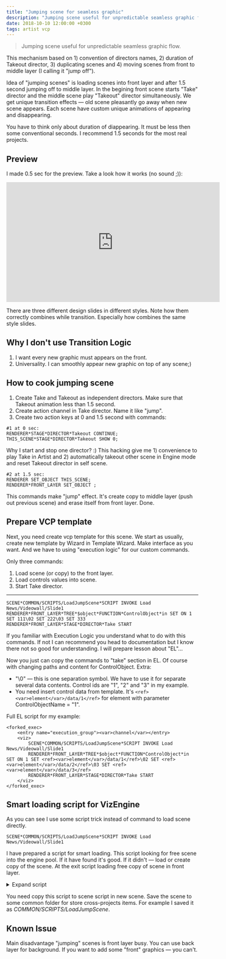 ```yaml
---
title: "Jumping scene for seamless graphic"
description: "Jumping scene useful for unpredictable seamless graphic flow."
date: 2018-10-10 12:00:00 +0300
tags: artist vcp
---
```


> Jumping scene useful for unpredictable seamless graphic flow.

This mechanism based on 1) convention of directors names, 2) duration of Takeout director, 3) duplicating scenes and 4) moving scenes from front to middle layer (I calling it "jump off").

Idea of "jumping scenes" is loading scenes into front layer and after 1.5 second jumping off to middle layer. In the begining front scene starts "Take" director and the middle scene play "Takeout" director simultaneously. We get unique transition effects — old scene pleasantly go away when new scene appears. Each scene have custom unique animations of appearing and disappearing.

You have to think only about duration of diappearing. It must be less then some conventional seconds. I recommend 1.5 seconds for the most real projects.

## Preview

I made 0.5 sec for the preview. Take a look how it works (no sound ;)):

<iframe width="560" height="315" src="https://www.youtube.com/embed/fEwqgMe_xX8" frameborder="0" allow="accelerometer; autoplay; encrypted-media; gyroscope; picture-in-picture" allowfullscreen></iframe>

There are three different design slides in different styles. Note how them correctly combines while transition. Especially how combines the same style slides.

## Why I don't use Transition Logic

1. I want every new graphic must appears on the front.
2. Universality. I can smoothly appear new graphic on top of any scene;)

## How to cook jumping scene

1. Create Take and Takeout as independent directors. Make sure that Takeout animation less than 1.5 second.
2. Create action channel in Take director. Name it like "jump".
3. Create two action keys at 0 and 1.5 second with commands:

```
#1 at 0 sec:
RENDERER*STAGE*DIRECTOR*Takeout CONTINUE;
THIS_SCENE*STAGE*DIRECTOR*Takeout SHOW 0;
```

Why I start and stop one director? :) This hacking give me 1) convenience to play Take in Artist and 2) automatically takeout other scene in Engine mode and reset Takeout director in self scene.

```
#2 at 1.5 sec:
RENDERER SET_OBJECT THIS_SCENE;
RENDERER*FRONT_LAYER SET_OBJECT ;
```

This commands make "jump" effect. It's create copy to middle layer (push out previous scene)
 and erase itself from front layer. 
Done.

<media-image name="jumping-scene-stage-take-action-keys.png" />

## Prepare VCP template

Next, you need create vcp template for this scene. We start as usually, create new template by Wizard in Template Wizard. Make interface as you want. And we have to using "execution logic" for our custom commands.

Only three commands:
1. Load scene (or copy) to the front layer.
2. Load controls values into scene.
3. Start Take director.

------------

```
SCENE*COMMON/SCRIPTS/LoadJumpScene*SCRIPT INVOKE Load News/Videowall/Slide1
RENDERER*FRONT_LAYER*TREE*$object*FUNCTION*ControlObject*in SET ON 1 SET 111\02 SET 222\03 SET 333
RENDERER*FRONT_LAYER*STAGE*DIRECTOR*Take START
```

If you familiar with Execution Logic you understand what to do with this commands. If not I can recommend you head to documentation but I know there not so good for understanding. I will prepare lesson about "EL"... <!-- [TODO: need lesson about Execution Logic] -->

Now you just can copy the commands to "take" section in EL. Of course with changing paths and content for ControlObject. Extra:

* "\0" — this is one separation symbol. We have to use it for separate several data contents. Control ids are "1", "2" and "3" in my example.
* You need insert control data from template. It's ```<ref><var>element</var>/data/1</ref>``` for element with parameter ControlObjectName = "1".

Full EL script for my example:

```
<forked_exec>
	<entry name="execution_group"><var>channel</var></entry>
	<viz>
		SCENE*COMMON/SCRIPTS/LoadJumpScene*SCRIPT INVOKE Load News/Videowall/Slide1
		RENDERER*FRONT_LAYER*TREE*$object*FUNCTION*ControlObject*in SET ON 1 SET <ref><var>element</var>/data/1</ref>\02 SET <ref><var>element</var>/data/2</ref>\03 SET <ref><var>element</var>/data/3</ref>
		RENDERER*FRONT_LAYER*STAGE*DIRECTOR*Take START
	</viz>
</forked_exec>
```

## Smart loading script for VizEngine

As you can see I use some script trick instead of command to load scene directly.

```
SCENE*COMMON/SCRIPTS/LoadJumpScene*SCRIPT INVOKE Load News/Videowall/Slide1
```

I have prepared a script for smart loading. This script looking for free scene into the engine pool. If it have found it's good. If it didn't — load or create copy of the scene. At the exit script loading free copy of scene in front layer.

<details><summary>Expand script</summary>
{% include script-home-page.html path="vizrt/vizartist-script/src/master/dudin-jumping-scene" scriptname="jumping-scene.vb" %}
</details>

You need copy this script to scene script in new scene. Save the scene to some common folder for store cross-projects items. For example I saved it as _COMMON/SCRIPTS/LoadJumpScene_.

## Known Issue

Main disadvantage "jumping" scenes is front layer busy. You can use back layer for background. If you want to add some "front" graphics — you can't.
